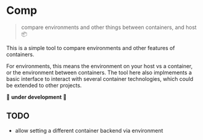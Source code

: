 # Comp

> compare environments and other things between containers, and host 📦️

This is a simple tool to compare environments and other features of containers. 

For environments, this means the environment on your host vs a container, or the environment between containers. The tool here also implmements
a basic interface to interact with several container technologies, which could
be extended to other projects.

🚧️ **under development** 🚧️

## TODO

 - allow setting a different container backend via environment
